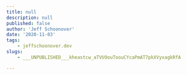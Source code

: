 ```yaml
---
title: null
description: null
published: false
author: 'Jeff Schoonover'
date: '2020-11-03'
tags:
    - jeffschoonover.dev
slugs:
    - ___UNPUBLISHED___kheastcw_aTVU9ouToouCYcaPmAT7pkXVyxagkRfA

---
```

